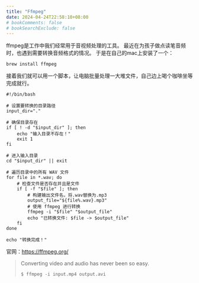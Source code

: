 ```yaml
---
title: "Ffmpeg"
date: 2024-04-24T22:58:10+08:00
# bookComments: false
# bookSearchExclude: false
---
```


ffmpeg是工作中我们经常用于音视频处理的工具。
最近在为孩子做点读笔音频时，也遇到需要转换音频格式的情况。
于是在自己的mac上安装了一个：

```
brew install ffmpeg
```

接着我们就可以用一个脚本，让电脑批量处理一大堆文件，自己边上喝个咖啡坐等完成就行。
```
#!/bin/bash

# 设置要转换的目录路径
input_dir="."

# 确保目录存在
if [ ! -d "$input_dir" ]; then
    echo "输入目录不存在！"
    exit 1
fi

# 进入输入目录
cd "$input_dir" || exit

# 遍历目录中的所有 WAV 文件
for file in *.wav; do
    # 检查文件是否存在并且是文件
    if [ -f "$file" ]; then
        # 构建输出文件名，将.wav替换为.mp3
        output_file="${file%.wav}.mp3"
        # 使用 ffmpeg 进行转换
        ffmpeg -i "$file" "$output_file"
        echo "已转换文件: $file -> $output_file"
    fi
done

echo "转换完成！"
```

官网：https://ffmpeg.org/

> Converting video and audio has never been so easy.
>
> ```
> $ ffmpeg -i input.mp4 output.avi
> ```
